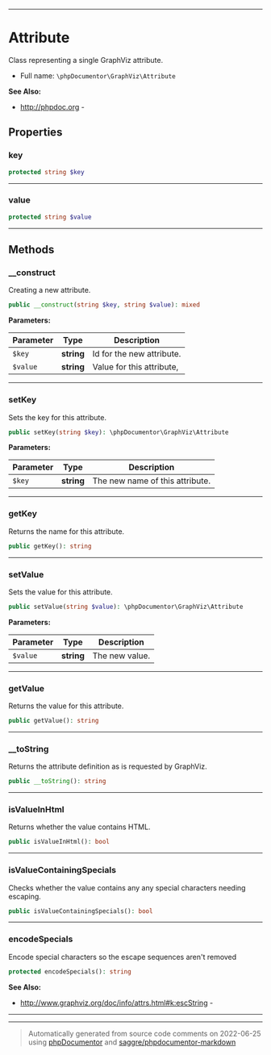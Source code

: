 ***

# Attribute

Class representing a single GraphViz attribute.

* Full name: `\phpDocumentor\GraphViz\Attribute`

**See Also:**

* http://phpdoc.org -

## Properties

### key

```php
protected string $key
```

***

### value

```php
protected string $value
```

***

## Methods

### __construct

Creating a new attribute.

```php
public __construct(string $key, string $value): mixed
```

**Parameters:**

| Parameter | Type | Description |
|-----------|------|-------------|
| `$key` | **string** | Id for the new attribute. |
| `$value` | **string** | Value for this attribute, |

***

### setKey

Sets the key for this attribute.

```php
public setKey(string $key): \phpDocumentor\GraphViz\Attribute
```

**Parameters:**

| Parameter | Type | Description |
|-----------|------|-------------|
| `$key` | **string** | The new name of this attribute. |

***

### getKey

Returns the name for this attribute.

```php
public getKey(): string
```

***

### setValue

Sets the value for this attribute.

```php
public setValue(string $value): \phpDocumentor\GraphViz\Attribute
```

**Parameters:**

| Parameter | Type | Description |
|-----------|------|-------------|
| `$value` | **string** | The new value. |

***

### getValue

Returns the value for this attribute.

```php
public getValue(): string
```

***

### __toString

Returns the attribute definition as is requested by GraphViz.

```php
public __toString(): string
```

***

### isValueInHtml

Returns whether the value contains HTML.

```php
public isValueInHtml(): bool
```

***

### isValueContainingSpecials

Checks whether the value contains any any special characters needing escaping.

```php
public isValueContainingSpecials(): bool
```

***

### encodeSpecials

Encode special characters so the escape sequences aren't removed

```php
protected encodeSpecials(): string
```

**See Also:**

* http://www.graphviz.org/doc/info/attrs.html#k:escString -

***


***
> Automatically generated from source code comments on 2022-06-25 using [phpDocumentor](http://www.phpdoc.org/) and [saggre/phpdocumentor-markdown](https://github.com/Saggre/phpDocumentor-markdown)
